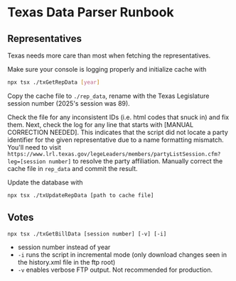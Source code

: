 # Texas Data Parser Runbook

## Representatives
Texas needs more care than most when fetching the representatives.

Make sure your console is logging properly and initialize cache with
```bash
npx tsx ./txGetRepData [year]
```

Copy the cache file to `./rep_data`, rename with the Texas Legislature session number (2025's session was 89).

Check the file for any inconsistent IDs (i.e. html codes that snuck in) and fix them. Next, check the log for any line that starts with [MANUAL CORRECTION NEEDED]. This indicates that the script did not locate a party identifier for the given representative due to a name formatting mismatch. You'll need to visit `https://www.lrl.texas.gov/legeLeaders/members/partyListSession.cfm?leg=[session number]` to resolve the party affiliation. Manually correct the cache file in `rep_data` and commit the result.

Update the database with
```bash
npx tsx ./txUpdateRepData [path to cache file]
```

## Votes
```
npx tsx ./txGetBillData [session number] [-v] [-i]
```
- session number instead of year
- `-i` runs the script in incremental mode (only download changes seen in the history.xml file in the ftp root)
- `-v` enables verbose FTP output. Not recommended for production.
